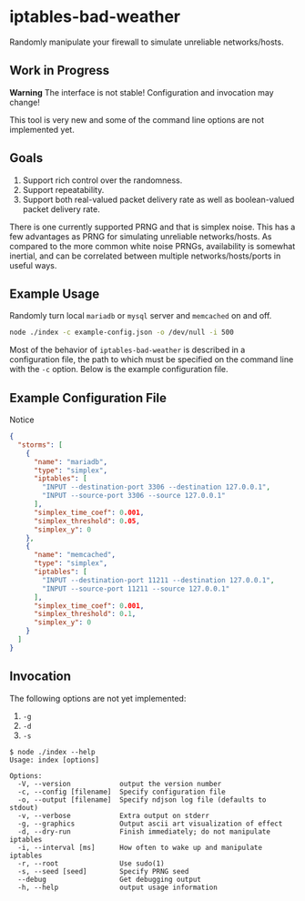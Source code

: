 # iptables-bad-weather
Randomly manipulate your firewall to simulate unreliable networks/hosts.

## Work in Progress
**Warning** The interface is not stable! Configuration and invocation may change!

This tool is very new and some of the command line options are not implemented
yet.

## Goals
1. Support rich control over the randomness.
2. Support repeatability.
2. Support both real-valued packet delivery rate as well as boolean-valued
   packet delivery rate.

There is one currently supported PRNG and that is simplex noise. This has a few
advantages as PRNG for simulating unreliable networks/hosts.  As compared to
the more common white noise PRNGs, availability is somewhat inertial, and can
be correlated between multiple networks/hosts/ports in useful ways.

## Example Usage
Randomly turn local `mariadb` or `mysql` server and `memcached` on and off.

```bash
node ./index -c example-config.json -o /dev/null -i 500
```

Most of the behavior of `iptables-bad-weather` is described in a configuration
file, the path to which must be specified on the command line with the `-c`
option. Below is the example configuration file.

## Example Configuration File
Notice 
```json
{
  "storms": [
    {
      "name": "mariadb",
      "type": "simplex",
      "iptables": [
        "INPUT --destination-port 3306 --destination 127.0.0.1",
        "INPUT --source-port 3306 --source 127.0.0.1"
      ],
      "simplex_time_coef": 0.001,
      "simplex_threshold": 0.05,
      "simplex_y": 0
    },
    {
      "name": "memcached",
      "type": "simplex",
      "iptables": [
        "INPUT --destination-port 11211 --destination 127.0.0.1",
        "INPUT --source-port 11211 --source 127.0.0.1"
      ],
      "simplex_time_coef": 0.001,
      "simplex_threshold": 0.1,
      "simplex_y": 0
    }
  ]
}
```

## Invocation
The following options are not yet implemented:

1. `-g`
2. `-d`
3. `-s`

```
$ node ./index --help
Usage: index [options]

Options:
  -V, --version            output the version number
  -c, --config [filename]  Specify configuration file
  -o, --output [filename]  Specify ndjson log file (defaults to stdout)
  -v, --verbose            Extra output on stderr
  -g, --graphics           Output ascii art visualization of effect
  -d, --dry-run            Finish immediately; do not manipulate iptables
  -i, --interval [ms]      How often to wake up and manipulate iptables
  -r, --root               Use sudo(1)
  -s, --seed [seed]        Specify PRNG seed
  --debug                  Get debugging output
  -h, --help               output usage information
```
